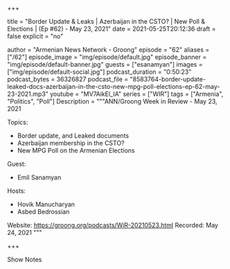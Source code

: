 +++

title = "Border Update & Leaks | Azerbaijan in the CSTO? | New Poll & Elections | (Ep #62) - May 23, 2021"
date = 2021-05-25T20:12:36
draft = false
explicit = "no"

author = "Armenian News Network - Groong"
episode = "62"
aliases = ["/62"]
episode_image = "img/episode/default.jpg"
episode_banner = "img/episode/default-banner.jpg"
guests = ["esanamyan"]
images = ["img/episode/default-social.jpg"]
podcast_duration = "0:50:23"
podcast_bytes = 36326827
podcast_file = "8583764-border-update-leaked-docs-azerbaijan-in-the-csto-new-mpg-poll-elections-ep-62-may-23-2021.mp3"
youtube = "MV7AikEl_IA"
series = ["WIR"]
tags = ["Armenia", "Politics", "Poll"]
Description = """ANN/Groong Week in Review - May 23, 2021

Topics:
- Border update, and Leaked documents 
- Azerbaijan membership in the CSTO?
- New MPG Poll on the Armenian Elections

Guest:
- Emil Sanamyan

Hosts:
- Hovik Manucharyan
- Asbed Bedrossian

Website: https://groong.org/podcasts/WiR-20210523.html
Recorded: May 24, 2021
"""

+++

Show Notes

